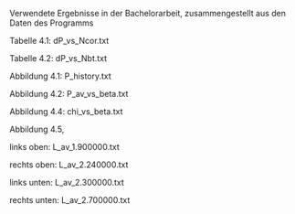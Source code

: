 Verwendete Ergebnisse in der Bachelorarbeit,
zusammengestellt aus den Daten des Programms

Tabelle 4.1:   dP_vs_Ncor.txt

Tabelle 4.2:   dP_vs_Nbt.txt

Abbildung 4.1: P_history.txt

Abbildung 4.2: P_av_vs_beta.txt

Abbildung 4.4: chi_vs_beta.txt

Abbildung 4.5, 

links oben:    L_av_1.900000.txt

rechts oben:   L_av_2.240000.txt

links unten:   L_av_2.300000.txt

rechts unten:  L_av_2.700000.txt

